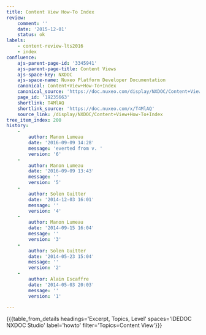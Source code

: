 ```yaml
---
title: Content View How-To Index
review:
    comment: ''
    date: '2015-12-01'
    status: ok
labels:
    - content-review-lts2016
    - index
confluence:
    ajs-parent-page-id: '3345941'
    ajs-parent-page-title: Content Views
    ajs-space-key: NXDOC
    ajs-space-name: Nuxeo Platform Developer Documentation
    canonical: Content+View+How-To+Index
    canonical_source: 'https://doc.nuxeo.com/display/NXDOC/Content+View+How-To+Index'
    page_id: '19235663'
    shortlink: T4MlAQ
    shortlink_source: 'https://doc.nuxeo.com/x/T4MlAQ'
    source_link: /display/NXDOC/Content+View+How-To+Index
tree_item_index: 200
history:
    -
        author: Manon Lumeau
        date: '2016-09-09 14:28'
        message: 'everted from v. '
        version: '6'
    -
        author: Manon Lumeau
        date: '2016-09-09 13:43'
        message: ''
        version: '5'
    -
        author: Solen Guitter
        date: '2014-12-03 16:01'
        message: ''
        version: '4'
    -
        author: Manon Lumeau
        date: '2014-09-15 16:04'
        message: ''
        version: '3'
    -
        author: Solen Guitter
        date: '2014-05-23 15:04'
        message: ''
        version: '2'
    -
        author: Alain Escaffre
        date: '2014-05-03 20:03'
        message: ''
        version: '1'

---
```

{{{table_from_details headings='Excerpt, Topics, Level' spaces='IDEDOC NXDOC Studio' label='howto' filter='Topics=Content View'}}}
